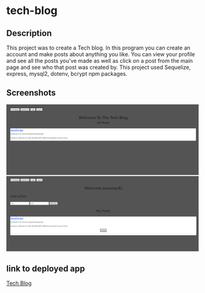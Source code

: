 # tech-blog
## Description
This project was to create a Tech blog. In this program you can create an account and make posts about anything you like. You can view your profile and see all the posts you've made as well as click on a post from the main page and see who that post was created by. This project used Sequelize, express, mysql2, dotenv, bcrypt npm packages.

## Screenshots

![Homepage](./Assets/homepage.PNG)
![Account Dashboard](./Assets/account-dashbaord.PNG)


## link to deployed app
[Tech Blog](https://andrewmasseytechblog.herokuapp.com/)